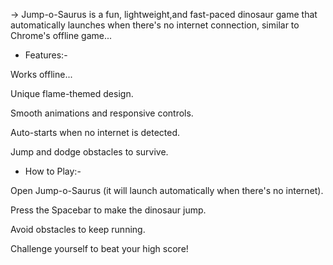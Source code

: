 -> Jump-o-Saurus is a fun, lightweight,and fast-paced dinosaur game that automatically launches when there's no internet connection, similar to Chrome's offline game...

* Features:-

Works offline...

Unique flame-themed design.

Smooth animations and responsive controls.

Auto-starts when no internet is detected.

Jump and dodge obstacles to survive.

* How to Play:-

Open Jump-o-Saurus (it will launch automatically when there's no internet).

Press the Spacebar to make the dinosaur jump.

Avoid obstacles to keep running.

Challenge yourself to beat your high score!
